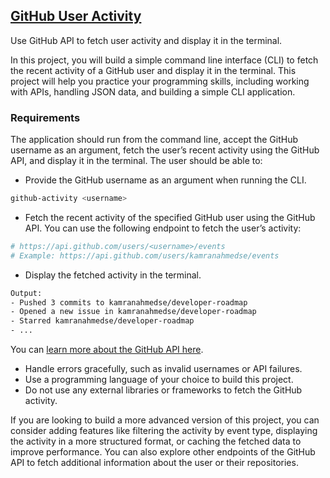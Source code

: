 ## [GitHub User Activity](https://roadmap.sh/projects/github-user-activity)

Use GitHub API to fetch user activity and display it in the terminal.


In this project, you will build a simple command line interface (CLI) to fetch the recent activity of a GitHub user and display it in the terminal. This project will help you practice your programming skills, including working with APIs, handling JSON data, and building a simple CLI application.


### Requirements

The application should run from the command line, accept the GitHub username as an argument, fetch the user’s recent activity using the GitHub API, and display it in the terminal. The user should be able to:

* Provide the GitHub username as an argument when running the CLI.

```sh
github-activity <username>
```

* Fetch the recent activity of the specified GitHub user using the GitHub API. You can use the following endpoint to fetch the user’s activity: 

```sh
# https://api.github.com/users/<username>/events
# Example: https://api.github.com/users/kamranahmedse/events
```

* Display the fetched activity in the terminal.

```sh
Output:
- Pushed 3 commits to kamranahmedse/developer-roadmap
- Opened a new issue in kamranahmedse/developer-roadmap
- Starred kamranahmedse/developer-roadmap
- ...
```
You can [learn more about the GitHub API here](https://docs.github.com/en/rest/activity/events?apiVersion=2022-11-28).


* Handle errors gracefully, such as invalid usernames or API failures.
* Use a programming language of your choice to build this project.
* Do not use any external libraries or frameworks to fetch the GitHub activity.



If you are looking to build a more advanced version of this project, you can consider adding features like filtering the activity by event type, displaying the activity in a more structured format, or caching the fetched data to improve performance. You can also explore other endpoints of the GitHub API to fetch additional information about the user or their repositories.
